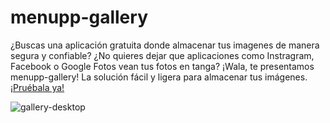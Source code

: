 # menupp-gallery 
¿Buscas una aplicación gratuita donde almacenar tus imagenes de manera segura y confiable? ¿No quieres dejar que aplicaciones como Instragram, Facebook o Google Fotos vean tus fotos en tanga? ¡Wala, te presentamos menupp-gallery! La solución fácil y ligera para almacenar tus imágenes. [¡Pruébala ya!](https://menupp-gallery.vercel.app/)

![gallery-desktop](https://github.com/ccencisoj/menupp-gallery/blob/dfde00af23d8932895e6c2d4d0ae02b1b0ddfda3/docs/previews/gallery-desktop.png)
